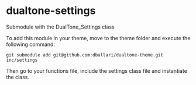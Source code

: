 # dualtone-settings
Submodule with the DualTone_Settings class

To add this module in your theme, move to the theme folder and execute the following command:

`git submodule add git@github.com:dballari/dualtone-theme.git inc/settings`

Then go to your functions file, include the settings class file and instantiate the class.